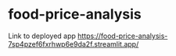# food-price-analysis

Link to deployed app 
https://food-price-analysis-7sp4pzef6fxrhwp6e9da2f.streamlit.app/
